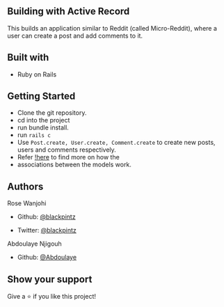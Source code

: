 ## Building with Active Record

This builds an application similar to Reddit (called Micro-Reddit), where a user can create a post and add comments to it.

## Built with

- Ruby on Rails


## Getting Started

- Clone the git repository.
- cd into the project
- run bundle install.
- run ```rails c```
- Use ```Post.create, User.create, Comment.create``` to create new posts, users and comments respectively.
- Refer [!here](https://www.theodinproject.com/courses/ruby-on-rails/lessons/building-with-active-record-ruby-on-rails) to find more on how the 
- associations between the models work.

## Authors

Rose Wanjohi

- Github: [@blackpintz](https://github.com/blackpintz)

- Twitter: [@blackpintz](https://twitter.com/blackpintz)


Abdoulaye Njigouh

- Github: [@Abdoulaye](https://github.com/Abdoulaye-Thespy)


## Show your support

Give a ⭐️ if you like this project!



